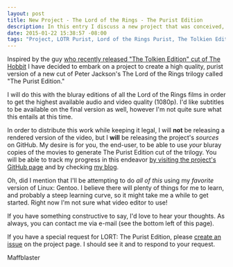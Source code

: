 ```yaml
---
layout: post
title: New Project - The Lord of the Rings - The Purist Edition
description: In this entry I discuss a new project that was conceived, inspired by The Tolkien Edit of The Hobbit.
date: 2015-01-22 15:38:57 -08:00
tags: "Project, LOTR Purist, Lord of the Rings Purist, The Tolkien Edition, Bluray, Fan Edit"
---
```


Inspired by the guy [who recently released "The Tolkien Edition" cut of The Hobbit](https://tolkieneditor.wordpress.com/2015/01/13/i-have-recut-peter-jacksons-hobbit-trilogy-into-a-single-4-hour-film/) I have decided to embark on a project to create a high quality, purist version of a new cut of Peter Jackson's The Lord of the Rings trilogy called "The Purist Edition."

I will do this with the bluray editions of all the Lord of the Rings films in order to get the highest available audio and video quality (1080p). I'd like subtitles to be available on the final version as well, however I'm not quite sure what this entails at this time.

In order to distribute this work while keeping it legal, I will **not** be releasing a rendered version of the video, but I **will** be releasing the project's *sources* on GitHub. My desire is for you, the end-user, to be able to use *your* bluray copies of the movies to generate The Purist Edition cut of the trilogy. You will be able to track my progress in this endeavor [by visiting the project's GitHub page](https://github.com/DigitalSurvival/LOTR-Purist-Edition) and by checking [my blog]([http://maffblaster.github.io/](http://maffblaster.github.io/)).

Oh, did I mention that I'll be attempting to do *all of this* using my *favorite* version of Linux: Gentoo. I believe there will plenty of things for me to learn, and probably a steep learning curve, so it might take me a while to get started. Right now I'm not sure what video editor to use!

If you have something constructive to say, I'd love to hear your thoughts. As always, you can contact me via e-mail (see the bottom left of this page).

If you have a special request for LORT: The Purist Edition, please [create an issue](https://github.com/DigitalSurvival/LOTR-The-Purist-Edition/issues/new) on the project page. I should see it and to respond to your request.

Maffblaster